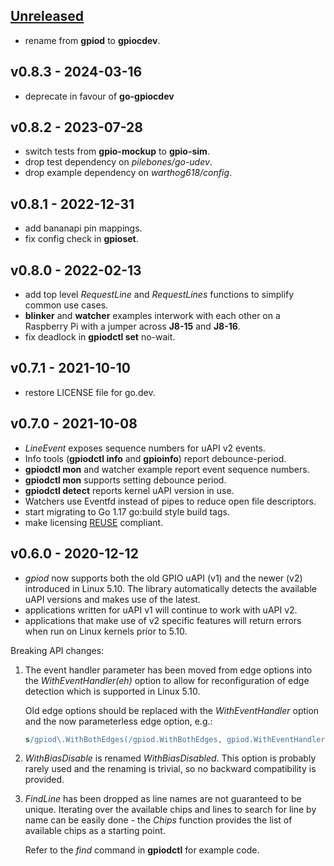 <!--
SPDX-FileCopyrightText: 2024 Kent Gibson <warthog618@gmail.com>

SPDX-License-Identifier: MIT
-->
## [Unreleased](https://github.com/warthog618/gpiod/compare/v0.8.3...HEAD)

- rename from **gpiod** to **gpiocdev**.

## v0.8.3 - 2024-03-16

- deprecate in favour of **go-gpiocdev**

## v0.8.2 - 2023-07-28

- switch tests from **gpio-mockup** to **gpio-sim**.
- drop test dependency on *pilebones/go-udev*.
- drop example dependency on *warthog618/config*.

## v0.8.1 - 2022-12-31

- add bananapi pin mappings.
- fix config check in **gpioset**.

## v0.8.0 - 2022-02-13

- add top level *RequestLine* and *RequestLines* functions to simplify common use cases.
- **blinker** and **watcher** examples interwork with each other on a Raspberry Pi with a jumper across **J8-15** and **J8-16**.
- fix deadlock in **gpiodctl set** no-wait.

## v0.7.1 - 2021-10-10

- restore LICENSE file for go.dev.

## v0.7.0 - 2021-10-08

- *LineEvent* exposes sequence numbers for uAPI v2 events.
- Info tools (**gpiodctl info** and **gpioinfo**) report debounce-period.
- **gpiodctl mon** and watcher example report event sequence numbers.
- **gpiodctl mon** supports setting debounce period.
- **gpiodctl detect** reports kernel uAPI version in use.
- Watchers use Eventfd instead of pipes to reduce open file descriptors.
- start migrating to Go 1.17 go:build style build tags.
- make licensing [REUSE](https://reuse.software/) compliant.

## v0.6.0 - 2020-12-12

- *gpiod* now supports both the old GPIO uAPI (v1) and the newer (v2) introduced
  in Linux 5.10. The library automatically detects the available uAPI versions
  and makes use of the latest.
- applications written for uAPI v1 will continue to work with uAPI v2.
- applications that make use of v2 specific features will return errors when run
  on Linux kernels prior to 5.10.

Breaking API changes:

1. The event handler parameter has been moved from edge options into the
   *WithEventHandler(eh)* option to allow for reconfiguration of edge detection
   which is supported in Linux 5.10.

   Old edge options should be replaced with the *WithEventHandler* option and
   the now parameterless edge option, e.g.:

   ```sed
   s/gpiod\.WithBothEdges(/gpiod.WithBothEdges, gpiod.WithEventHandler(/g
   ```

2. *WithBiasDisable* is renamed *WithBiasDisabled*.  This option is probably
   rarely used and the renaming is trivial, so no backward compatibility is
   provided.

3. *FindLine* has been dropped as line names are not guaranteed to be unique.
   Iterating over the available chips and lines to search for line by name can
   be easily done - the *Chips* function provides the list of available chips as
   a starting point.

   Refer to the *find* command in **gpiodctl** for example code.
